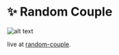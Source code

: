 # ✨ Random Couple


![alt text](https://i.hizliresim.com/vAXUsj.jpg)

live at [random-couple](https://randomcouple.vercel.app/).
